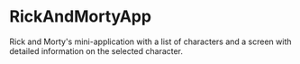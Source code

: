 # RickAndMortyApp
Rick and Morty's mini-application with a list of characters and a screen with detailed information on the selected character.
